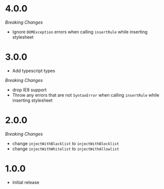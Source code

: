 # 4.0.0

_Breaking Changes_

- Ignore `DOMException` errors when calling `insertRule` while inserting stylesheet

# 3.0.0

- Add typescript types

_Breaking Changes_

- drop IE8 support
- Throw any errors that are not `SyntaxError` when calling `insertRule` while inserting stylesheet

# 2.0.0

_Breaking Changes_

- change `injectWithBlacklist` to `injectWithBlocklist`
- change `injectWithWhitelist` to `injectWithAllowlist`

# 1.0.0

- Initial release
